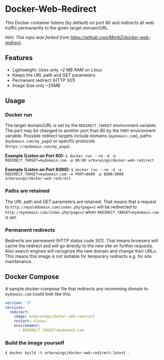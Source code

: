# Docker-Web-Redirect #

This Docker container listens (by default) on port 80 and redirects all web traffic permanently to the given target domain/URL.

_Hint: This repo was forked from https://github.com/MorbZ/docker-web-redirect._

## Features ##
- Lightweight: Uses only ~2 MB RAM on Linux
- Keeps the URL path and GET parameters
- Permanent redirect (HTTP 301)
- Image Size only ~25MB

## Usage ##
### Docker run ###
The target domain/URL is set by the `REDIRECT_TARGET` environment variable.
The port may be changed to another port than 80 by the `PORT` environment variable.
Possible redirect targets include domains (`mydomain.com`), paths (`mydomain.com/my_page`) or specific protocols (`https://mydomain.com/my_page`).  

**Example (Listen on Port 80):** `$ docker run --rm -d -e REDIRECT_TARGET=mydomain.com -p 80:80 arbarwings/docker-web-redirect`

**Example (Listen on Port 8080):** `$ docker run --rm -d -e REDIRECT_TARGET=mydomain.com -e PORT=8080 -p 8080:8080 arbarwings/docker-web-redirect `

### Paths are retained ###
The URL path and GET parameters are retained. That means that a request to `http://myolddomain.com/index.php?page=2` will be redirected to `http://mydomain.com/index.php?page=2` when `REDIRECT_TARGET=mydomain.com` is set.

### Permanent redirects ###
Redirects are permanent (HTTP status code 301). That means browsers will cache the redirect and will go directly to the new site on further requests. Also search engines will recognize the new domain and change their URLs. This means this image is not suitable for temporary redirects e.g. for site maintenance.

## Docker Compose ##
A sample docker-compose file that redirects any incomming domain to `mydomain.com` could look like this:

```yaml
version: '3'
services:
  redirect:
    image: arbarwings/docker-web-redirect
    restart: always
    environment:
      - REDIRECT_TARGET=mydomain.com
```

### Build the image yourself ###
`$ docker build -t arbarwings/docker-web-redirect:latest .`
